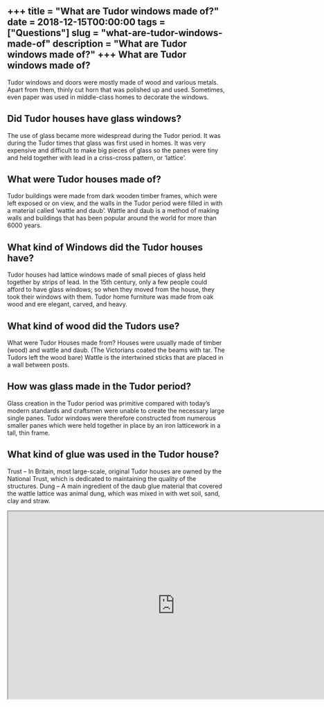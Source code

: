+++
title = "What are Tudor windows made of?"
date = 2018-12-15T00:00:00
tags = ["Questions"]
slug = "what-are-tudor-windows-made-of"
description = "What are Tudor windows made of?"
+++
What are Tudor windows made of?
-------------------------------

Tudor windows and doors were mostly made of wood and various metals. Apart from them, thinly cut horn that was polished up and used. Sometimes, even paper was used in middle-class homes to decorate the windows.

Did Tudor houses have glass windows?
------------------------------------

The use of glass became more widespread during the Tudor period. It was during the Tudor times that glass was first used in homes. It was very expensive and difficult to make big pieces of glass so the panes were tiny and held together with lead in a criss-cross pattern, or ‘lattice’.

What were Tudor houses made of?
-------------------------------

Tudor buildings were made from dark wooden timber frames, which were left exposed or on view, and the walls in the Tudor period were filled in with a material called ‘wattle and daub’. Wattle and daub is a method of making walls and buildings that has been popular around the world for more than 6000 years.

What kind of Windows did the Tudor houses have?
-----------------------------------------------

Tudor houses had lattice windows made of small pieces of glass held together by strips of lead. In the 15th century, only a few people could afford to have glass windows; so when they moved from the house, they took their windows with them. Tudor home furniture was made from oak wood and ere elegant, carved, and heavy.

What kind of wood did the Tudors use?
-------------------------------------

What were Tudor Houses made from? Houses were usually made of timber (wood) and wattle and daub. (The Victorians coated the beams with tar. The Tudors left the wood bare) Wattle is the intertwined sticks that are placed in a wall between posts.

How was glass made in the Tudor period?
---------------------------------------

Glass creation in the Tudor period was primitive compared with today’s modern standards and craftsmen were unable to create the necessary large single panes. Tudor windows were therefore constructed from numerous smaller panes which were held together in place by an iron latticework in a tall, thin frame.

What kind of glue was used in the Tudor house?
----------------------------------------------

Trust – In Britain, most large-scale, original Tudor houses are owned by the National Trust, which is dedicated to maintaining the quality of the structures. Dung – A main ingredient of the daub glue material that covered the wattle lattice was animal dung, which was mixed in with wet soil, sand, clay and straw.

<iframe allow="accelerometer; autoplay; clipboard-write; encrypted-media; gyroscope; picture-in-picture" allowfullscreen="" class="__youtube_prefs__  epyt-is-override  no-lazyload" data-no-lazy="1" data-origheight="433" data-origwidth="770" data-skipgform_ajax_framebjll="" height="433" id="_ytid_35437" loading="lazy" src="https://www.youtube.com/embed/BXlcnXCjiPs?enablejsapi=1&autoplay=0&cc_load_policy=0&cc_lang_pref=&iv_load_policy=1&loop=0&modestbranding=0&rel=1&fs=1&playsinline=0&autohide=2&theme=dark&color=red&controls=1&" title="YouTube player" width="770"></iframe>